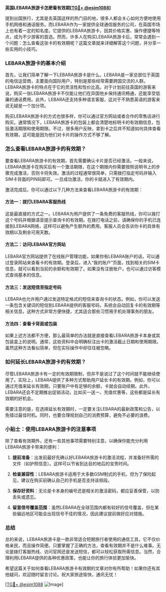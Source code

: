 **英国LEBARA旅游卡怎麽看有效期[[TG💪+ @esim1088](https://t.me/s/esim1088)]**

提到出国旅行，尤其是去英国这样的热门目的地，很多人都会关心如何方便地使用手机网络和通话服务。而LEBARA作为一家提供全球通信服务的公司，在英国市场上也有着一定的知名度。它提供的LEBARA旅游卡，因其价格实惠、操作便捷等特点，成为不少游客的首选。然而，许多人在购买LEBARA旅游卡后，常常会遇到一个问题：怎么查看这张卡的有效期呢？这篇文章就来详细解答这个问题，并分享一些实用的小技巧。

### LEBARA旅游卡的基本介绍

首先，让我们简单了解一下LEBARA旅游卡是什么。LEBARA是一家总部位于英国的电信运营商，主要面向国际用户，特别是那些经常需要跨国交流的人群。LEBARA旅游卡的特点在于它的灵活性和性价比高。对于计划前往英国的游客来说，购买一张LEBARA旅游卡不仅能让他们在异国他乡保持通讯畅通，还能享受低廉的通话费用。此外，LEBARA还支持多种语言客服，这对于不熟悉英语的游客来说无疑是一个加分项。

购买LEBARA旅游卡的方式也很多样，你可以通过官方网站或者合作的零售店进行购买。通常情况下，LEBARA旅游卡的包装上都会清楚地标明卡的有效期信息，包括激活期限和使用期限。不过，很多用户反映，拿到卡之后并不知道如何具体查看有效期，这可能是因为他们对卡片的操作方式不够了解。

### 怎么查看LEBARA旅游卡的有效期？

要查看LEBARA旅游卡的有效期，首先需要确认卡片是否已经激活。一般来说，LEBARA旅游卡在购买后有一个激活期限，在这个期限内你需要按照说明书上的步骤完成激活，否则卡将失效。激活的过程通常很简单，只需拨打指定号码并输入SIM卡背面的PIN码即可。一旦成功激活，你的卡就进入了有效期内。

激活完成后，你可以通过以下几种方法来查看LEBARA旅游卡的有效期：

#### 方法一：拨打LEBARA客服热线

这是最直接的方式之一。LEBARA为用户提供了一条免费的客服热线，你可以拨打这个号码并根据语音提示查询卡的有效期。在拨打电话之前，请确保你的手机已连接到LEBARA网络，这样可以避免产生额外的费用。客服人员会告诉你卡的具体有效期以及剩余可用天数。

#### 方法二：访问LEBARA官方网站

LEBARA官方网站提供了在线账户管理功能，如果你有LEBARA账户的话，可以通过登录网站来查看卡的有效期。登录后，进入“我的账户”页面，找到相关的SIM卡信息，就可以看到当前的余额和有效期了。如果没有注册账户，也可以通过访客模式查询基本的信息。

#### 方法三：发送短信至指定号码

LEBARA也允许用户通过发送特定格式的短信来查询卡的状态。例如，你可以发送一条包含关键词的短信到LEBARA提供的客服号码，系统会自动回复卡的有效期等相关信息。这种方式非常方便快捷，尤其适合那些习惯用手机处理事务的朋友。

#### 方法四：查看卡背面或包装

如果上述方法都不方便，那么最简单的办法就是直接查看LEBARA旅游卡本身或其包装盒上的说明。通常，这些资料中会明确标注出卡的激活截止日期和使用期限。虽然这种方法看似简单，但在实际操作中却往往被忽略。

### 如何延长LEBARA旅游卡的有效期？

尽管LEBARA旅游卡有一定的有效期限制，但并不是说过了这个时间就不能继续使用了。实际上，LEBARA提供了多种方式帮助用户延长卡的有效期。例如，你可以通过充值来延长有效期，只要账户中有足够的余额，卡就会自动续期。此外，LEBARA还会不定期推出促销活动，比如买一送一、充值优惠等，这些都是延长有效期的好机会。

需要注意的是，在选择延长有效期时，一定要关注LEBARA的最新政策和公告，以免错过最佳时机。同时，也要合理规划自己的消费预算，避免不必要的浪费。

### 小贴士：使用LEBARA旅游卡的注意事项

除了查看有效期外，还有一些其他事项需要特别注意，以确保你能充分利用LEBARA旅游卡带来的便利：

1. **提前准备**：出发前最好先确认好LEBARA旅游卡的激活流程，并准备好所需的文件（如护照信息）。这样可以节省到达目的地后的宝贵时间。
   
2. **检查兼容性**：LEBARA旅游卡适用于大多数GSM制式的手机，但为了保险起见，建议在购买前确认自己的手机是否支持该频段。
   
3. **保存好资料**：无论是卡本身的编号还是相关的激活密码，都应妥善保管，以防丢失或遗忘。
   
4. **留意信号覆盖范围**：虽然LEBARA在全球范围内都有较好的信号覆盖，但在某些偏远地区可能会出现信号不佳的情况，因此建议提前做好应对措施。

### 总结

总的来说，LEBARA旅游卡是一款非常适合短期旅行者使用的通信工具，它不仅价格亲民，而且操作简便。只要掌握了正确的方法，查看有效期并不是什么难事。无论是拨打客服热线、访问官网还是发送短信，都可以轻松获取所需信息。当然，合理利用LEBARA提供的各种优惠政策，也能让你的旅行体验更加愉快。

希望这篇关于如何查看LEBARA旅游卡有效期的文章对你有所帮助！如果你还有其他疑问，欢迎随时留言讨论。祝大家旅途愉快，通讯无忧！

[[TG💪+ @esim1088](https://t.me/s/esim1088) ![Image](https://i.postimg.cc/4NQfJmqS/Snipaste-2025-05-13-00-14-12.png)]